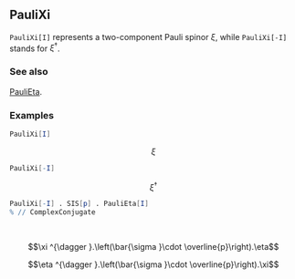 ## PauliXi

`PauliXi[I]` represents a two-component Pauli spinor $\xi$, while `PauliXi[-I]` stands for $\xi^{\dagger }$.

### See also

[PauliEta](PauliEta).

### Examples

```mathematica
PauliXi[I]
```

$$\xi$$

```mathematica
PauliXi[-I]
```

$$\xi ^{\dagger }$$

```mathematica
PauliXi[-I] . SIS[p] . PauliEta[I]
% // ComplexConjugate 
  
 

```

$$\xi ^{\dagger }.\left(\bar{\sigma }\cdot \overline{p}\right).\eta$$

$$\eta ^{\dagger }.\left(\bar{\sigma }\cdot \overline{p}\right).\xi$$